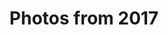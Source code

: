 ---
layout: photo_set
title: Photos from 2017
permalink: /photography/2017/

photos:
    set: 2017
---